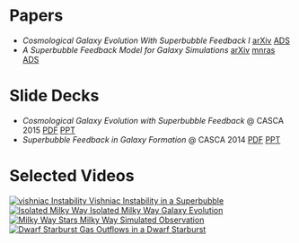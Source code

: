 <!-- 
.. title: My Research
.. slug: public-research
.. date: 2014-10-17 15:14:49 UTC-04:00
.. tags: 
.. link: 
.. description: 
.. type: text
-->

# Papers
* _Cosmological Galaxy Evolution With Superbubble Feedback I_
  [arXiv](http://arxiv.org/abs/1505.06268)
  [ADS](http://adsabs.harvard.edu/cgi-bin/bib_query?arXiv:1505.06268)
* _A Superbubble Feedback Model for Galaxy Simulations_
  [arXiv](http://arxiv.org/abs/1405.2625)
  [mnras](http://adsabs.harvard.edu/cgi-bin/nph-data_query?bibcode=2014MNRAS.442.3013K&link_type=ARTICLE&db_key=AST&high=)
  [ADS](http://adsabs.harvard.edu/abs/2014MNRAS.442.3013K)
# Slide Decks
* _Cosmological Galaxy Evolution with Superbubble Feedback_ @ CASCA 2015
  [PDF](http://www.physics.mcmaster.ca/~kellerbw/slides/CASCA2015.pdf)
  [PPT](http://www.physics.mcmaster.ca/~kellerbw/slides/CASCA2015.pptx)
* _Superbubble Feedback in Galaxy Formation_ @ CASCA 2014
  [PDF](http://www.physics.mcmaster.ca/~kellerbw/slides/CASCA2014.pdf)
  [PPT](http://www.physics.mcmaster.ca/~kellerbw/slides/CASCA2014.pptx)
# Selected Videos
<div class="row">
  <div class="col-xs-6 col-md-3">
    <a href="http://www.physics.mcmaster.ca/~kellerbw/videos/vishniac_instability.mp4" class="thumbnail">
      <img src="http://www.physics.mcmaster.ca/~kellerbw/videos/vishniac_instability.png" alt="vishniac Instability">
      Vishniac Instability in a Superbubble
    </a>
  </div>
  <div class="col-xs-6 col-md-3">
    <a href="http://www.physics.mcmaster.ca/~kellerbw/videos/isolated_MW.mp4" class="thumbnail">
      <img src="http://www.physics.mcmaster.ca/~kellerbw/videos/isolated_MW.png" alt="Isolated Milky Way">
      Isolated Milky Way Galaxy Evolution
    </a>
  </div>
  <div class="col-xs-6 col-md-3">
    <a href="http://www.physics.mcmaster.ca/~kellerbw/videos/MW_stars.mp4" class="thumbnail">
      <img src="http://www.physics.mcmaster.ca/~kellerbw/videos/MW_stars.png" alt="Milky Way Stars">
      Milky Way Simulated Observation
    </a>
  </div>
  <div class="col-xs-6 col-md-3">
    <a href="http://www.physics.mcmaster.ca/~kellerbw/videos/dwarf_SB.mp4" class="thumbnail">
      <img src="http://www.physics.mcmaster.ca/~kellerbw/videos/dwarf_SB.png" alt="Dwarf Starburst">
      Gas Outflows in a Dwarf Starburst
    </a>
  </div>
</div>
